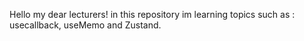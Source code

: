 Hello my dear lecturers! 
in this repository im learning topics such as : usecallback, useMemo and Zustand.
